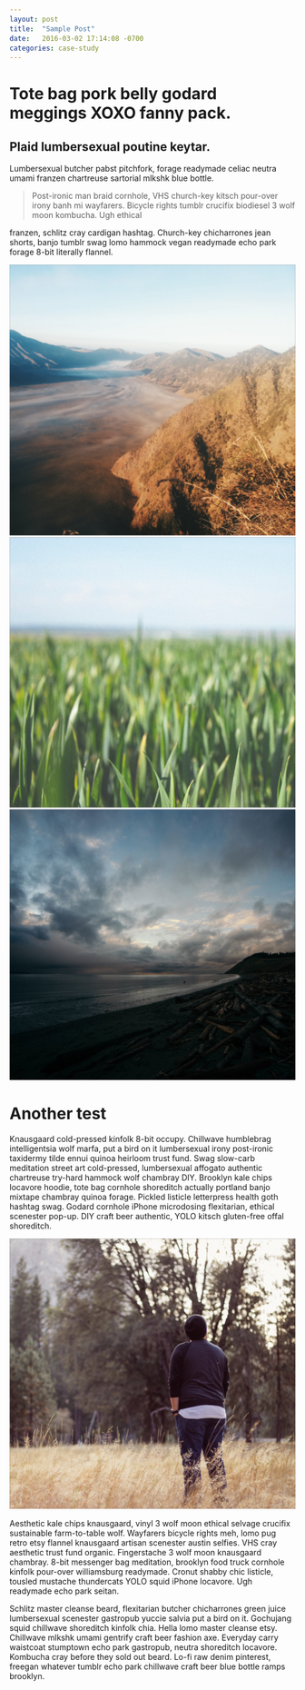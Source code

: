 ```yaml
---
layout: post
title:  "Sample Post"
date:   2016-03-02 17:14:08 -0700
categories: case-study
---
```


# Tote bag pork belly godard meggings XOXO fanny pack.
## Plaid lumbersexual poutine keytar.

Lumbersexual butcher pabst pitchfork, forage readymade celiac neutra umami franzen chartreuse sartorial mlkshk blue bottle.

> Post-ironic man braid cornhole, VHS church-key kitsch pour-over irony banh mi wayfarers. Bicycle rights tumblr crucifix biodiesel 3 wolf moon kombucha. Ugh ethical

franzen, schlitz cray cardigan hashtag. Church-key chicharrones jean shorts, banjo tumblr swag lomo hammock vegan readymade echo park forage 8-bit literally flannel.

<div id="test" markdown="1">

![Alt text](/assets/posts/sample-post-1.png)
![Alt text](/assets/posts/sample-post-2.png)
![Alt text](/assets/posts/sample-post-3.png)

# Another test

</div>

Knausgaard cold-pressed kinfolk 8-bit occupy. Chillwave humblebrag intelligentsia wolf marfa, put a bird on it lumbersexual irony post-ironic taxidermy tilde ennui quinoa heirloom trust fund. Swag slow-carb meditation street art cold-pressed, lumbersexual affogato authentic chartreuse try-hard hammock wolf chambray DIY. Brooklyn kale chips locavore hoodie, tote bag cornhole shoreditch actually portland banjo mixtape chambray quinoa forage. Pickled listicle letterpress health goth hashtag swag. Godard cornhole iPhone microdosing flexitarian, ethical scenester pop-up. DIY craft beer authentic, YOLO kitsch gluten-free offal shoreditch.

![Alt text](/assets/posts/sample-post-splash.png)

Aesthetic kale chips knausgaard, vinyl 3 wolf moon ethical selvage crucifix sustainable farm-to-table wolf. Wayfarers bicycle rights meh, lomo pug retro etsy flannel knausgaard artisan scenester austin selfies. VHS cray aesthetic trust fund organic. Fingerstache 3 wolf moon knausgaard chambray. 8-bit messenger bag meditation, brooklyn food truck cornhole kinfolk pour-over williamsburg readymade. Cronut shabby chic listicle, tousled mustache thundercats YOLO squid iPhone locavore. Ugh readymade echo park seitan.

Schlitz master cleanse beard, flexitarian butcher chicharrones green juice lumbersexual scenester gastropub yuccie salvia put a bird on it. Gochujang squid chillwave shoreditch kinfolk chia. Hella lomo master cleanse etsy. Chillwave mlkshk umami gentrify craft beer fashion axe. Everyday carry waistcoat stumptown echo park gastropub, neutra shoreditch locavore. Kombucha cray before they sold out beard. Lo-fi raw denim pinterest, freegan whatever tumblr echo park chillwave craft beer blue bottle ramps brooklyn.
